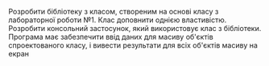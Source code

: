 Розробити бібліотеку з класом, створеним на основі класу з лабораторної роботи
№1. Клас доповнити однією властивістю. Розробити консольний застосунок,
який використовує клас з бібліотеки. Програма має забезпечити ввід даних для
масиву об'єктів спроектованого класу, і вивести результати для всіх об'єктів
масиву на екран
